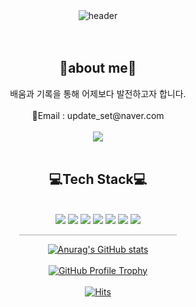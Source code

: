 <div align="center">
    <img src="https://capsule-render.vercel.app/api?type=waving&height=200&color=gradient&text=KO%20HYE%20JIN&textBg=false&fontAlignY=40" alt="header" />
    <br>
  <br><br>
  <h2>🙋about me🙋</h2>
    배움과 기록을 통해 어제보다 발전하고자 합니다.
    <br><br> 
    📧Email : update_set@naver.com
    <br><br>
      <a href="https://lifeisgoguma.tistory.com/">
   <img src="https://img.shields.io/badge/Tistory-000000?style=flat-square&logo=Tistory&logoColor=white"/>
  </a>
     <br><br>
  <h2>💻Tech Stack💻</h2>
  <br>
<!--     <a href="[1. 연결하고싶은 사이트 url]" target="_blank"><img src="https://img.shields.io/badge/[2. 등록하려는 이름]-[3. #을 뺀 나머지 색깔코드]?style=flat-square&logo=[4. 로고명(아이콘명)]&logoColor=white"/></a> -->
  <img src="https://img.shields.io/badge/HTML-E34F26?style=flat-square&logo=HTML5&logoColor=white"/>
    <img src="https://img.shields.io/badge/CSS3-1572B6?style=flat-square&logo=CSS3&logoColor=white"/>
    <img src="https://img.shields.io/badge/tailwindcss-06B6D4?style=flat-square&logo=tailwindcss&logoColor=white"/>
<img src="https://img.shields.io/badge/Java-FF3300?style=flat-square&logo=Java&logoColor=white"/>
<img src="https://img.shields.io/badge/Spring-6DB33F?style=flat-square&logo=Spring&logoColor=white"/>
 <img src="https://img.shields.io/badge/springboot-6DB33F?style=flat-square&logo=springboot&logoColor=white"/>
<img src="https://img.shields.io/badge/Oracle-F80000?style=flat-square&logo=Oracle&logoColor=white"/>

    
   <hr style="width: 50%; height: 1px; background-color: rgba(85, 85, 85, 0.5); border: none;">
    <a href="https://github.com/jindamgom/github-readme-stats">
        <img src="https://github-readme-stats.vercel.app/api?username=jindamgom" alt="Anurag's GitHub stats" />
    </a>
    <br><br>
   <a href="https://github.com/ryo-ma/github-profile-trophy">
    <img src="https://github-profile-trophy.vercel.app/?username=jindamgom" alt="GitHub Profile Trophy">
</a>
    <br> <br>
 <a href="https://hits.seeyoufarm.com">
        <img src="https://hits.seeyoufarm.com/api/count/incr/badge.svg?url=https%3A%2F%2Fgithub.com%2Fjindamgom%2Fhit-counter&count_bg=%236FC6FF&title_bg=%23555555&icon=&icon_color=%23E7E7E7&title=hits&edge_flat=false" alt="Hits" />
    </a>
</div>

<!--
## Hi there 👋
![header](https://capsule-render.vercel.app/api?type=waving&height=200&color=gradient&text=KO%20HYE%20JIN&textBg=false&fontAlignY=40)
[![Hits](https://hits.seeyoufarm.com/api/count/incr/badge.svg?url=https%3A%2F%2Fgithub.com%2Fjindamgom%2Fhit-counter&count_bg=%236FC6FF&title_bg=%23555555&icon=&icon_color=%23E7E7E7&title=hits&edge_flat=false)](https://hits.seeyoufarm.com)
-->
<!--
**jindamgom/jindamgom** is a ✨ _special_ ✨ repository because its `README.md` (this file) appears on your GitHub profile.

Here are some ideas to get you started:

- 🔭 I’m currently working on ...
- 🌱 I’m currently learning ...
- 👯 I’m looking to collaborate on ...
- 🤔 I’m looking for help with ...
- 💬 Ask me about ...
- 📫 How to reach me: ...
- 😄 Pronouns: ...
- ⚡ Fun fact: ...
-->
